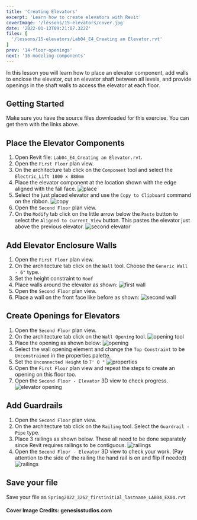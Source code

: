 ```yaml
---
title: 'Creating Elevators'
excerpt: 'Learn how to create elevators with Revit'
coverImage: '/lessons/15-elevators/cover.jpg'
date: '2022-01-13T09:21:07.322Z'
files: [
  '/lessons/15-elevators/Lab04_E4_Creating an Elevator.rvt'
]
prev: '14-floor-openings'
next: '16-modeling-components'
---
```


In this lesson you will learn how to place an elevator component, add walls to enclose the elevator, cut an elevator shaft between all levels, and provide openings in the shaft walls to access the elevator at each floor.

## Getting Started

Make sure you have the source files downloaded for this exercise. You can get them with the links above.

## Place the Elevator Components

1. Open Revit file: ``Lab04_E4_Creating an Elevator.rvt``.
2. Open the ``First Floor`` plan view.
3. On the architecture tab click on the ``Component`` tool and select the ``Electric_Lift 1000 x 880mm``
4. Place the elevator component at the location shown with the edge aligned with the fall face.
![place](/lessons/15-elevators/elev-loc.png)
5. Select the just placed elevator and use the ``Copy to Clipboard`` command on the ribbon.
![copy](/lessons/15-elevators/copy.png)
6. Open the ``Second Floor`` plan view.
7. On the ``Modify`` tab click on the little arrow below the ``Paste`` button to select the ``Aligned to Current View`` button. This pastes the elevator just above the previous elevator.
![second elevator](/lessons/15-elevators/aligned.png)

## Add Elevator Enclosure Walls

1. Open the ``First Floor`` plan view.
2. On the architecture tab click on the ``Wall`` tool. Choose the ``Generic Wall - 6"`` type.
3. Set the height constraint to ``Roof``
4. Place walls around the elevator as shown:
![first wall](/lessons/15-elevators/first-walls.png)
5. Open the ``Second Floor`` plan view.
6. Place a wall on the front face like before as shown:
![second wall](/lessons/15-elevators/second-wall.png)

## Create Openings for Elevators

1. Open the ``Second Floor`` plan view.
2. On the architecture tab click on the ``Wall Opening`` tool.
![opening tool](/lessons/15-elevators/opening-tool.png)
3. Place the opening as shown below:
![opening](/lessons/15-elevators/opening.png)
4. Select the wall opening element and change the ``Top Constraint`` to be ``Unconstrained`` in the properties palette.
5. Set the ``Unconnected Height`` to ``7' 0 "``
![properties](/lessons/15-elevators/opening-props.png)
6. Open the ``First Floor`` plan view and repeat the steps to create an opening on this floor too.
7. Open the ``Second Floor - Elevator`` 3D view to check progress.
![elevator opening](/lessons/15-elevators/elevator-opening-done.png)

## Add Guardrails

1. Open the ``Second Floor`` plan view.
2. On the architecture tab click on the ``Railing`` tool. Select the ``Guardrail - Pipe`` type.
3. Place 3 railings as shown below. These all need to be done separately since Revit requires railings to be contiguous.
![railings](/lessons/15-elevators/railing-locations.png)
7. Open the ``Second Floor - Elevator`` 3D view to check your work. (Pay attention to the side of the railing the hand rail is on and flip if needed)
![railings](/lessons/15-elevators/railings-done.png)

## Save your file

Save your file as ``Spring2022_3262_firstinitial_lastname_LAB04_EX04.rvt``

#### Cover Image Credits: genesisstudios.com